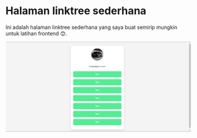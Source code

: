 # Halaman linktree sederhana #

Ini adalah halaman linktree sederhana yang saya buat semirip mungkin untuk latihan frontend 😊.

![gambar](image.png)